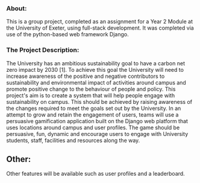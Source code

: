 ### About:
This is a group project, completed as an assignment for a Year 2 Module at the University of Exeter, using full-stack development. It was completed via use of the python-based web framework Django.

### The Project Description:
The University has an ambitious sustainability goal to have a carbon net zero impact by 2030 [1]. To achieve this goal the University will need to increase awareness of the positive and negative contributors to sustainability and environmental impact of activities around campus and promote positive change to the behaviour of people and policy. This project's aim is to create a system that will help people engage with sustainability on campus. This should be achieved by raising awareness of the changes required to meet the goals set out by the University. In an attempt to grow and retain the engagement of users, teams will use a persuasive gamification application built on the Django web platform that uses locations around campus and user profiles. The game should be persuasive, fun, dynamic and encourage users to engage with University students, staff, facilities and resources along the way.

## Other:
Other features will be available such as user profiles and a leaderboard.
